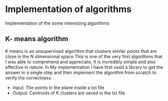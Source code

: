 # Implementation of algorithms
Implementation of the some interesting algorithms

## K- means algorithm ##

K means is an unsupervised algorithm that clusters similar points that are close in the N dimensional space
This is one of the very first algorithms that I was able to comprehend and appreciate, It is incredibly simple and also effective in nature. In My implementation I have first used a library to get the answer in a single step and then implement the algorithm from scratch to verify the correctness.
* Input: The points in the plane inside a txt file
* Output: Centroids of K clusters are saved in the txt file

